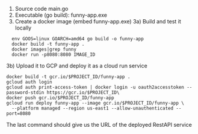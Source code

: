 1) Source code main.go
2) Executable (go build): funny-app.exe
3) Create a docker image (embed funny-app.exe)
  3a) Build and test it locally
  ```
    env GOOS=linux GOARCH=amd64 go build -o funny-app 
    docker build -t funny-app . 
    docker images|grep funny
    docker run -p8080:8080 IMAGE_ID 
  ```
  3b) Upload it to GCP and deploy it as a cloud run service
  ```
  docker build -t gcr.io/$PROJECT_ID/funny-app .
  gcloud auth login
  gcloud auth print-access-token | docker login -u oauth2accesstoken --password-stdin https://gcr.io/$PROJECT_ID\
  docker push gcr.io/$PROJECT_ID/funny-app
  gcloud run deploy funny-app --image gcr.io/$PROJECT_ID/funny-app \
    --platform managed --region us-east1 --allow-unauthenticated --port=8080
  ```
  The last command should give us the URL of the deployed RestAPI service
